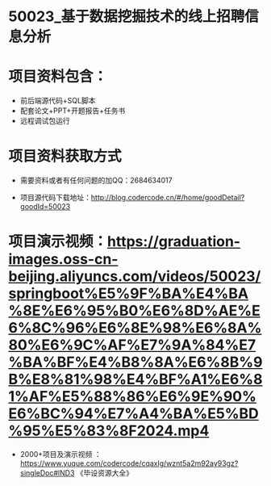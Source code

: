  #  50023_基于数据挖掘技术的线上招聘信息分析
 
 #  项目资料包含：
 *  前后端源代码+SQL脚本
 *  配套论文+PPT+开题报告+任务书
 *  远程调试包运行

 #  项目资料获取方式
 *  需要资料或者有任何问题的加QQ：2684634017

 *  项目源代码下载地址：http://blog.codercode.cn/#/home/goodDetail?goodId=50023
   
 #  项目演示视频：https://graduation-images.oss-cn-beijing.aliyuncs.com/videos/50023/springboot%E5%9F%BA%E4%BA%8E%E6%95%B0%E6%8D%AE%E6%8C%96%E6%8E%98%E6%8A%80%E6%9C%AF%E7%9A%84%E7%BA%BF%E4%B8%8A%E6%8B%9B%E8%81%98%E4%BF%A1%E6%81%AF%E5%88%86%E6%9E%90%E6%BC%94%E7%A4%BA%E5%BD%95%E5%83%8F2024.mp4
          
 *  2000+项目及演示视频 ：https://www.yuque.com/codercode/cqaxlg/wznt5a2m92ay93gz?singleDoc#lND3 《毕设资源大全》
   
